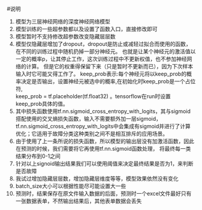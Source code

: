 #说明

1. 模型为三层神经网络的深度神经网络模型
2. 模型训练的一些超参数都以及设置了函数入口，直接修改即可
3. 模型暂时不支持修改超参数改变隐藏层层数
4. 模型仅隐藏层增加了dropout，dropout是防止或减轻过拟合而使用的函数，在不同的训练过程中随机扔掉一部分神经元。
也就是让某个神经元的激活值以一定的概率p，让其停止工作，这次训练过程中不更新权值，也不参加神经网络的计算。
但是它的权重得保留下来（只是暂时不更新而已），因为下次样本输入时它可能又得工作了。
keep_prob表示:每个神经元将以keep_prob的概率决定是否输出，设置神经元被选中的概率,在初始化时keep_prob是一个占位符,  
keep_prob = tf.placeholder(tf.float32) 。tensorflow在run时设置keep_prob具体的值。
5. 其中损失函数使用tf.nn.sigmoid_cross_entropy_with_logits，其与sigmoid搭配使用的交叉熵损失函数，输入不需要额外加一层sigmoid，
tf.nn.sigmoid_cross_entropy_with_logits中会集成有sigmoid并进行了计算优化；它适用于故障分类这种类别之间不是相互排斥的应用场景。
6. 由于使用了上一条所说的损失函数，所以模型的输出层没有加激活函数，因此在预测的时候，我们需要将它再使用tf.nn.sigmoid函数处理，
将最终每一类结果分布到0-1之间
7. 针对以上signoid输出结果我们可以使用阈值来决定最终结果是否为1，来判断是否故障
8. 我试过增加隐藏层层数，增加隐藏层维度等等，模型效果依然没有变化
9. batch_size大小可以根据性能尽可能设置大一些
10. 预测时，结果保存在原文件输入数据的后面，预测时一个excel文件最好只有一张数据表单，不然输出结果后，其他表单数据会丢失
